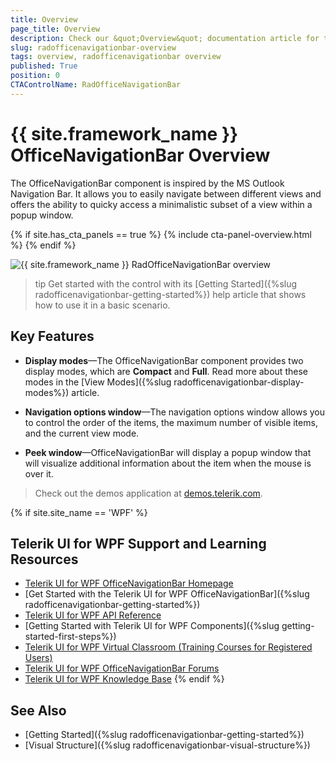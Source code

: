 ```yaml
---
title: Overview
page_title: Overview
description: Check our &quot;Overview&quot; documentation article for the RadOfficeNavigationBar control.
slug: radofficenavigationbar-overview
tags: overview, radofficenavigationbar overview
published: True
position: 0
CTAControlName: RadOfficeNavigationBar
---
```


# {{ site.framework_name }} OfficeNavigationBar Overview

The OfficeNavigationBar component is inspired by the MS Outlook Navigation Bar. It allows you to easily navigate between different views and offers the ability to quicky access a minimalistic subset of a view within a popup window.

{% if site.has_cta_panels == true %}
{% include cta-panel-overview.html %}
{% endif %}

![{{ site.framework_name }} RadOfficeNavigationBar overview](images/radofficenavigationbar-overview-0.png)

>tip Get started with the control with its [Getting Started]({%slug radofficenavigationbar-getting-started%}) help article that shows how to use it in a basic scenario.

## Key Features

* __Display modes__&mdash;The OfficeNavigationBar component provides two display modes, which are __Compact__ and __Full__. Read more about these modes in the [View Modes]({%slug radofficenavigationbar-display-modes%}) article.

* __Navigation options window__&mdash;The navigation options window allows you to control the order of the items, the maximum number of visible items, and the current view mode. 

* __Peek window__&mdash;OfficeNavigationBar will display a popup window that will visualize additional information about the item when the mouse is over it.

> Check out the demos application at [demos.telerik.com](https://demos.telerik.com/wpf/).

{% if site.site_name == 'WPF' %}
## Telerik UI for WPF Support and Learning Resources

* [Telerik UI for WPF OfficeNavigationBar Homepage](https://www.telerik.com/products/wpf/officenavigationbar.aspx)
* [Get Started with the Telerik UI for WPF OfficeNavigationBar]({%slug radofficenavigationbar-getting-started%})
* [Telerik UI for WPF API Reference](https://docs.telerik.com/devtools/wpf/api/)
* [Getting Started with Telerik UI for WPF Components]({%slug getting-started-first-steps%})
* [Telerik UI for WPF Virtual Classroom (Training Courses for Registered Users)](https://learn.telerik.com/learn/course/external/view/elearning/16/telerik-ui-for-wpf) 
* [Telerik UI for WPF OfficeNavigationBar Forums](https://www.telerik.com/forums/wpf)
* [Telerik UI for WPF Knowledge Base](https://docs.telerik.com/devtools/wpf/knowledge-base)
{% endif %}

## See Also
* [Getting Started]({%slug radofficenavigationbar-getting-started%})
* [Visual Structure]({%slug radofficenavigationbar-visual-structure%})
